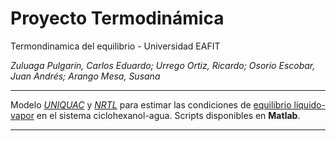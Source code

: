 # Proyecto Termodinámica
Termondinamica del equilibrio - Universidad EAFIT

*Zuluaga Pulgarín, Carlos Eduardo; Urrego Ortiz, Ricardo; Osorio Escobar, Juan Andrés; Arango Mesa, Susana*

***

Modelo [*UNIQUAC*](https://en.wikipedia.org/wiki/UNIQUAC) y [*NRTL*](https://en.wikipedia.org/wiki/Non-random_two-liquid_model) para estimar las condiciones de [equilibrio 
líquido-vapor](https://en.wikipedia.org/wiki/Vapor%E2%80%93liquid_equilibrium) en el sistema 
ciclohexanol-agua.
Scripts disponibles en **Matlab**.

***


